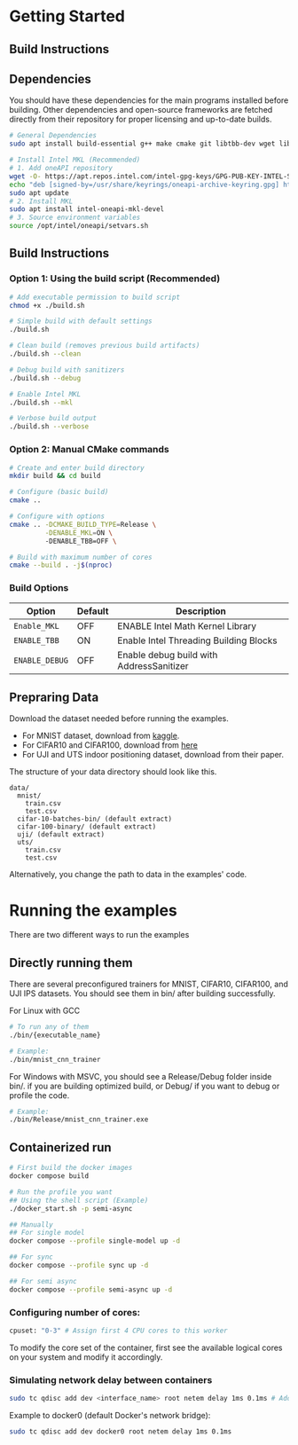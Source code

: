 # Getting Started

## Build Instructions

## Dependencies
You should have these dependencies for the main programs installed before building. Other dependencies and open-source frameworks are fetched directly from their repository for proper licensing and up-to-date builds.

```bash
# General Dependencies
sudo apt install build-essential g++ make cmake git libtbb-dev wget libnuma-dev

# Install Intel MKL (Recommended)
# 1. Add oneAPI repository
wget -O- https://apt.repos.intel.com/intel-gpg-keys/GPG-PUB-KEY-INTEL-SW-PRODUCTS.PUB | sudo gpg --dearmor --output /usr/share/keyrings/oneapi-archive-keyring.gpg
echo "deb [signed-by=/usr/share/keyrings/oneapi-archive-keyring.gpg] https://apt.repos.intel.com/oneapi all main" | sudo tee /etc/apt/sources.list.d/oneAPI.list
sudo apt update
# 2. Install MKL
sudo apt install intel-oneapi-mkl-devel
# 3. Source environment variables
source /opt/intel/oneapi/setvars.sh
```

## Build Instructions
### Option 1: Using the build script (Recommended)
```bash
# Add executable permission to build script
chmod +x ./build.sh

# Simple build with default settings
./build.sh

# Clean build (removes previous build artifacts)
./build.sh --clean

# Debug build with sanitizers
./build.sh --debug

# Enable Intel MKL
./build.sh --mkl

# Verbose build output
./build.sh --verbose
```

### Option 2: Manual CMake commands
```bash
# Create and enter build directory
mkdir build && cd build

# Configure (basic build)
cmake ..

# Configure with options
cmake .. -DCMAKE_BUILD_TYPE=Release \
         -DENABLE_MKL=ON \ 
         -DENABLE_TBB=OFF \

# Build with maximum number of cores
cmake --build . -j$(nproc)
```

### Build Options

| Option | Default | Description |
|--------|---------|-------------|
| `Enable_MKL` | OFF | ENABLE Intel Math Kernel Library |
| `ENABLE_TBB` | ON | Enable Intel Threading Building Blocks |
| `ENABLE_DEBUG` | OFF | Enable debug build with AddressSanitizer |

## Prepraring Data
Download the dataset needed before running the examples.

- For MNIST dataset, download from [kaggle](https://www.kaggle.com/datasets/oddrationale/mnist-in-csv).
- For CIFAR10 and CIFAR100, download from
[here](https://www.cs.toronto.edu/~kriz/cifar.html)
- For UJI and UTS indoor positioning dataset, download from their paper.

The structure of your data directory should look like this.

```
data/
  mnist/
    train.csv
    test.csv
  cifar-10-batches-bin/ (default extract)
  cifar-100-binary/ (default extract)
  uji/ (default extract)
  uts/
    train.csv
    test.csv
```

Alternatively, you change the path to data in the examples' code.

# Running the examples
There are two different ways to run the examples

## Directly running them
There are several preconfigured trainers for MNIST, CIFAR10, CIFAR100, and UJI IPS datasets. You should see them in bin/ after building successfully. 

For Linux with GCC
```bash
# To run any of them
./bin/{executable_name}

# Example: 
./bin/mnist_cnn_trainer
```

For Windows with MSVC, you should see a Release/Debug folder inside bin/. if you are building optimized build, or Debug/ if you want to debug or profile the code.
```bash
# Example:
./bin/Release/mnist_cnn_trainer.exe
```

## Containerized run

```bash
# First build the docker images
docker compose build

# Run the profile you want
## Using the shell script (Example)
./docker_start.sh -p semi-async

## Manually
## For single model
docker compose --profile single-model up -d

## For sync
docker compose --profile sync up -d

## For semi async
docker compose --profile semi-async up -d
```

### Configuring number of cores:
```bash
cpuset: "0-3" # Assign first 4 CPU cores to this worker
```
To modify the core set of the container, first see the available logical cores on your system and modify it accordingly.


### Simulating network delay between containers
```bash
sudo tc qdisc add dev <interface_name> root netem delay 1ms 0.1ms # Add 1ms delay and 0.1ms jitter to the network interface
```

Example to docker0 (default Docker's network bridge):

```bash
sudo tc qdisc add dev docker0 root netem delay 1ms 0.1ms
```
